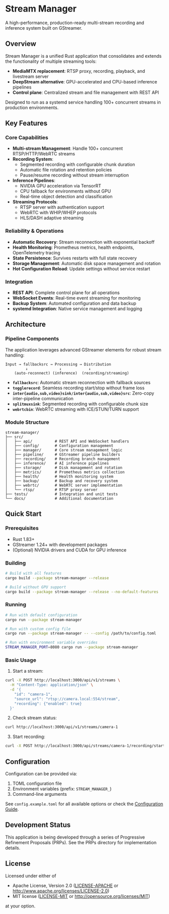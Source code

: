 # Stream Manager

A high-performance, production-ready multi-stream recording and inference system built on GStreamer.

## Overview

Stream Manager is a unified Rust application that consolidates and extends the functionality of multiple streaming tools:

- **MediaMTX replacement**: RTSP proxy, recording, playback, and livestream server
- **DeepStream alternative**: GPU-accelerated and CPU-based inference pipelines  
- **Control plane**: Centralized stream and file management with REST API

Designed to run as a systemd service handling 100+ concurrent streams in production environments.

## Key Features

### Core Capabilities
- **Multi-stream Management**: Handle 100+ concurrent RTSP/HTTP/WebRTC streams
- **Recording System**: 
  - Segmented recording with configurable chunk duration
  - Automatic file rotation and retention policies
  - Pause/resume recording without stream interruption
- **Inference Pipelines**:
  - NVIDIA GPU acceleration via TensorRT
  - CPU fallback for environments without GPU
  - Real-time object detection and classification
- **Streaming Protocols**:
  - RTSP server with authentication support
  - WebRTC with WHIP/WHEP protocols
  - HLS/DASH adaptive streaming
  
### Reliability & Operations
- **Automatic Recovery**: Stream reconnection with exponential backoff
- **Health Monitoring**: Prometheus metrics, health endpoints, OpenTelemetry tracing
- **State Persistence**: Survives restarts with full state recovery
- **Storage Management**: Automatic disk space management and rotation
- **Hot Configuration Reload**: Update settings without service restart

### Integration
- **REST API**: Complete control plane for all operations
- **WebSocket Events**: Real-time event streaming for monitoring
- **Backup System**: Automated configuration and data backup
- **systemd Integration**: Native service management and logging

## Architecture

### Pipeline Components

The application leverages advanced GStreamer elements for robust stream handling:

```
Input → fallbacksrc → Processing → Distribution
         ↓              ↓            ↓
    (auto-reconnect) (inference)  (recording/streaming)
```

- **`fallbacksrc`**: Automatic stream reconnection with fallback sources
- **`togglerecord`**: Seamless recording start/stop without frame loss
- **`inter{audio,sub,video}sink/inter{audio,sub,video}src`**: Zero-copy inter-pipeline communication
- **`splitmuxsink`**: Segmented recording with configurable chunk size
- **`webrtcbin`**: WebRTC streaming with ICE/STUN/TURN support

### Module Structure

```
stream-manager/
├── src/
│   ├── api/          # REST API and WebSocket handlers
│   ├── config/       # Configuration management
│   ├── manager/      # Core stream management logic
│   ├── pipeline/     # GStreamer pipeline builders
│   ├── recording/    # Recording branch management
│   ├── inference/    # AI inference pipelines
│   ├── storage/      # Disk management and rotation
│   ├── metrics/      # Prometheus metrics collection
│   ├── health/       # Health monitoring system
│   ├── backup/       # Backup and recovery system
│   ├── webrtc/       # WebRTC server implementation
│   └── rtsp/         # RTSP proxy server
├── tests/            # Integration and unit tests
└── docs/             # Additional documentation
```

## Quick Start

### Prerequisites

- Rust 1.83+ 
- GStreamer 1.24+ with development packages
- (Optional) NVIDIA drivers and CUDA for GPU inference

### Building

```bash
# Build with all features
cargo build --package stream-manager --release

# Build without GPU support
cargo build --package stream-manager --release --no-default-features
```

### Running

```bash
# Run with default configuration
cargo run --package stream-manager

# Run with custom config file
cargo run --package stream-manager -- --config /path/to/config.toml

# Run with environment variable overrides
STREAM_MANAGER_PORT=8080 cargo run --package stream-manager
```

### Basic Usage

1. Start a stream:
```bash
curl -X POST http://localhost:3000/api/v1/streams \
  -H "Content-Type: application/json" \
  -d '{
    "id": "camera-1",
    "source_url": "rtsp://camera.local:554/stream",
    "recording": {"enabled": true}
  }'
```

2. Check stream status:
```bash
curl http://localhost:3000/api/v1/streams/camera-1
```

3. Start recording:
```bash
curl -X POST http://localhost:3000/api/streams/camera-1/recording/start
```

## Configuration

Configuration can be provided via:
1. TOML configuration file
2. Environment variables (prefix: `STREAM_MANAGER_`)
3. Command-line arguments

See `config.example.toml` for all available options or check the [Configuration Guide](docs/CONFIG.md).

## Development Status

This application is being developed through a series of Progressive Refinement Proposals (PRPs).
See the PRPs directory for implementation details.

## License

Licensed under either of

- Apache License, Version 2.0 ([LICENSE-APACHE](LICENSE-APACHE) or http://www.apache.org/licenses/LICENSE-2.0)
- MIT license ([LICENSE-MIT](LICENSE-MIT) or http://opensource.org/licenses/MIT)

at your option.
